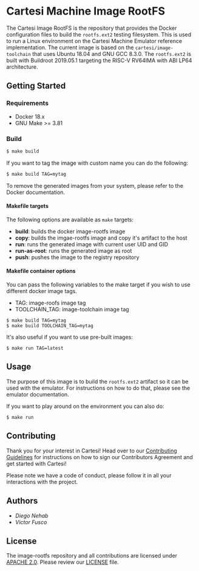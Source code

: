# Cartesi Machine Image RootFS 

The Cartesi Image RootFS is the repository that provides the Docker configuration files to build the `rootfs.ext2` testing filesystem. This is used to run a Linux environment on the Cartesi Machine Emulator reference implementation. The current image is based on the `cartesi/image-toolchain` that uses Ubuntu 18.04 and GNU GCC 8.3.0. The `rootfs.ext2` is built with Buildroot 2019.05.1 targeting the RISC-V RV64IMA with ABI LP64 architecture.

## Getting Started

### Requirements

- Docker 18.x
- GNU Make >= 3.81

### Build

```bash
$ make build
```

If you want to tag the image with custom name you can do the following:

```bash
$ make build TAG=mytag
```

To remove the generated images from your system, please refer to the Docker documentation.

#### Makefile targets

The following options are available as `make` targets:

- **build**: builds the docker image-rootfs image
- **copy**: builds the imgae-rootfs image and copy it's artifact to the host 
- **run**: runs the generated image with current user UID and GID
- **run-as-root**: runs the generated image as root
- **push**: pushes the image to the registry repository

#### Makefile container options

You can pass the following variables to the make target if you wish to use different docker image tags.

- TAG: image-roofs image tag
- TOOLCHAIN\_TAG: image-toolchain image tag

```
$ make build TAG=mytag
$ make build TOOLCHAIN_TAG=mytag
```

It's also useful if you want to use pre-built images:

```
$ make run TAG=latest
```

## Usage

The purpose of this image is to build the `rootfs.ext2` artifact so it can be used with the emulator. For instructions on how to do that, please see the emulator documentation.

If you want to play around on the environment you can also do:

```
$ make run
```

## Contributing

Thank you for your interest in Cartesi! Head over to our [Contributing Guidelines](https://github.com/cartesi/image-rootfs/blob/master/CONTRIBUTING.md) for instructions on how to sign our Contributors Agreement and get started with
Cartesi!

Please note we have a code of conduct, please follow it in all your interactions with the project.

## Authors

* *Diego Nehab*
* *Victor Fusco*

## License

The image-rootfs repository and all contributions are licensed under
[APACHE 2.0](https://www.apache.org/licenses/LICENSE-2.0). Please review our [LICENSE](https://github.com/cartesi/image-rootfs/blob/master/LICENSE) file.

